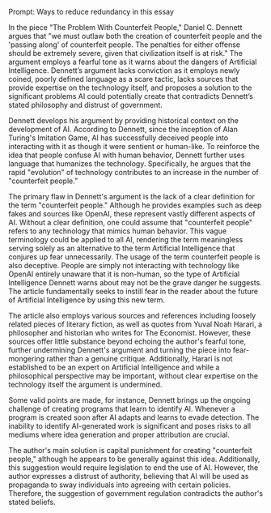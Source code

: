 Prompt: Ways to reduce redundancy in this essay

In the piece "The Problem With Counterfeit People," Daniel C. Dennett argues that "we must outlaw both the creation of counterfeit people and the 'passing along' of counterfeit people. The penalties for either offense should be extremely severe, given that civilization itself is at risk." The argument employs a fearful tone as it warns about the dangers of Artificial Intelligence. Dennett’s argument lacks conviction as it employs newly coined, poorly defined language as a scare tactic, lacks sources that provide expertise on the technology itself, and proposes a solution to the significant problems AI could potentially create that contradicts Dennett’s stated philosophy and distrust of government.

Dennett develops his argument by providing historical context on the development of AI. According to Dennett, since the inception of Alan Turing's Imitation Game, AI has successfully deceived people into interacting with it as though it were sentient or human-like. To reinforce the idea that people confuse AI with human behavior, Dennett further uses language that humanizes the technology. Specifically, he argues that the rapid "evolution" of technology contributes to an increase in the number of "counterfeit people.”

The primary flaw in Dennett's argument is the lack of a clear definition for the term "counterfeit people." Although he provides examples such as deep fakes and sources like OpenAI, these represent vastly different aspects of AI. Without a clear definition, one could assume that "counterfeit people" refers to any technology that mimics human behavior. This vague terminology could be applied to all AI, rendering the term meaningless serving solely as an alternative to the term Artificial Intelligence that conjures up fear unnecessarily. The usage of the term counterfeit people is also deceptive. People are simply not interacting with technology like OpenAI entirely unaware that it is non-human, so the type of Artificial Intelligence Dennett warns about may not be the grave danger he suggests. The article fundamentally seeks to instill fear in the reader about the future of Artificial Intelligence by using this new term.

The article also employs various sources and references including loosely related pieces of literary fiction, as well as quotes from Yuval Noah Harari, a philosopher and historian who writes for The Economist. However, these sources offer little substance beyond echoing the author's fearful tone, further undermining Dennett's argument and turning the piece into fear-mongering rather than a genuine critique. Additionally, Harari is not established to be an expert on Artificial Intelligence and while a philosophical perspective may be important, without clear expertise on the technology itself the argument is undermined. 

Some valid points are made, for instance, Dennett brings up the ongoing challenge of creating programs that learn to identify AI. Whenever a program is created soon after AI adapts and learns to evade detection. The inability to identify AI-generated work is significant and poses risks to all mediums where idea generation and proper attribution are crucial.

The author's main solution is capital punishment for creating "counterfeit people," although he appears to be generally against this idea. Additionally, this suggestion would require legislation to end the use of AI. However, the author expresses a distrust of authority, believing that AI will be used as propaganda to sway individuals into agreeing with certain policies. Therefore, the suggestion of government regulation contradicts the author's stated beliefs.
